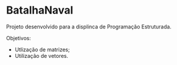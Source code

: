 # BatalhaNaval

Projeto desenvolvido para a displinca de Programação Estruturada.

Objetivos:

- Utlização de matrizes;
- Utilização de vetores.
